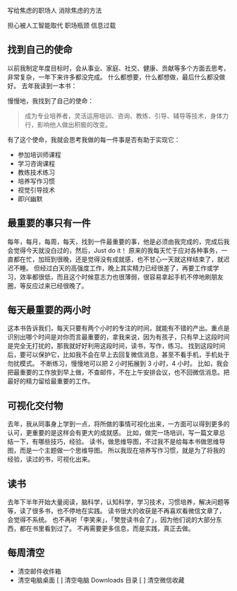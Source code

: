 写给焦虑的职场人
消除焦虑的方法

担心被人工智能取代
职场瓶颈
信息过载

## 找到自己的使命
以前我制定年度目标时，会从事业、家庭、社交、健康、贡献等多个方面去思考，非常复杂，一年下来许多都没完成。
什么都想要，什么都想做，最后什么都没做好。
去年我读到一本书：

慢慢地，我找到了自己的使命：
>成为专业培养者，灵活运用培训、咨询、教练、引导、辅导等技术，身体力行，影响他人做出积极的改变。

有了这个使命，我就会思考我做的每一件事是否有助于实现它：
* 参加培训师课程
* 学习咨询课程
* 教练技术练习
* 培养写作习惯
* 视觉引导技术
* 即兴幽默

## 最重要的事只有一件
每年，每月，每周，每天，找到一件最重要的事，他是必须由我完成的，完成后我会觉得今天就没白过的，然后，Just do it！
原来的我每天忙于应对各种事务，一直都在忙，加班到很晚，还是觉得没有成就感，也不甘心一天就这样结束了，就迟迟不睡。
但经过白天的高强度工作，晚上其实精力已经很差了，再要工作或学习，效率都很低，而且这个时候意志力也很薄弱，很容易拿起手机不停地刷朋友圈，等反应过来已经很晚了。

## 每天最重要的两小时
这本书告诉我们，每天只要有两个小时的专注的时间，就能有不错的产出。重点是识别出哪个时间是对你而言最重要的，拿我来说，因为有孩子，只有早上这段时间是完全无打扰的，那我就好好利用这段时间，读书，写作，练习。
找到这段时间后，要可以保护它，比如我不会在早上去回复微信消息，甚至不看手机，手机处于勿扰模式。
不断练习，慢慢地可以把 2 小时拓展到 3 小时，4 小时。
比如，我会把最重要的工作放到早上做，不查邮件，不在上午安排会议，也不回微信消息。把最好的精力留给最重要的工作。

## 可视化交付物
去年，我从同事身上学到一点，将所做的事情可视化出来，一方面可以得到更多的认可，更重要的是这样会有更大的成就感。
比如，做完一场培训，写一篇文章总结一下，有哪些技巧，经验。
读书，做思维导图，不过我不是给每本书做思维导图，而是一个主题做一个思维导图。
所以我现在培养写作习惯，就是为了将我的经验，读过的书，可视化出来。

## 读书
去年下半年开始大量阅读，脑科学，认知科学，学习技术，习惯培养，解决问题等等，读了很多书，也不停地在实践。
读书很大的收获是不再喜欢看微信文章了，会觉得不系统。
也不再听「李笑来」，「樊登读书会了」，因为他们说的大部分东西，都在书里看到过了。
不再需要更多信息，而是实践，真正去做。

## 每周清空
* 清空邮件收件箱 
* 清空电脑桌面
[ ] 清空电脑 Downloads 目录
[ ] 清空微信收藏